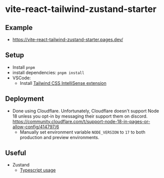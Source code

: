 # vite-react-tailwind-zustand-starter

## Example
- https://vite-react-tailwind-zustand-starter.pages.dev/

## Setup
- Install `pnpm`
- install dependencies: `pnpm install`
- VSCode:
  - Install [Tailwind CSS IntelliSense extension](https://marketplace.visualstudio.com/items?itemName=bradlc.vscode-tailwindcss#recommended-vs-code-settings)


## Deployment
- Done using Cloudflare. Unfortunately, Cloudflare doesn't support Node 18 unless you opt-in by messaging their support them on discord. https://community.cloudflare.com/t/support-node-18-in-pages-or-allow-config/414797/6
  - Manually set environment variable `NODE_VERSION` to `17` to both production and preview environments.


## Useful
- Zustand
  - [Typescript usage](https://github.com/pmndrs/zustand/blob/HEAD/docs/guides/typescript.md)